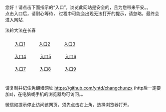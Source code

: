 您好！请点击下面指示的“入口”，浏览此网站是安全的，且为您带来平安。。 <br/>
点击入口后，请耐心等待， 过程中可能会出现无法打开的提示，请忽略，最终会进入网站. </br>

法轮大法在长春<br/>
<div style="padding:10px"><a style="margin:20px" target="_blank" href="https://d2e63jg0y31dx1.cloudfront.net/2Qpsp?glgugqw" id="ccLink1" rel="nofollow">入口1</a> <a target="_blank" style="margin:20px" href="https://d1iuwnw83hxfy5.cloudfront.net/2Qpsp?pnkzjfj" id="ccLink2" rel="nofollow">入口2</a> <a style="margin:20px" target="_blank" href="https://d10rgg0isbrzgq.cloudfront.net/2Qpsp?vyvsavx" id="ccLink3" rel="nofollow">入口3</a></div>

<div style="padding:10px" ><a style="margin:20px" target="_blank" href="https://d2e63jg0y31dx1.cloudfront.net/2Qpsp?glgugqw" id="ccLink4" rel="nofollow">入口4</a> <a style="margin:20px" href="https://d1iuwnw83hxfy5.cloudfront.net/2Qpsp?pnkzjfj" target="_blank" id="ccLink5" rel="nofollow">入口5</a> <a style="margin:20px" href="https://d10rgg0isbrzgq.cloudfront.net/2Qpsp?vyvsavx" target="_blank" id="ccLink6" rel="nofollow">入口6</a></div>

<div style="padding:10px"><a style="margin:20px" target="_blank" href="https://d2e63jg0y31dx1.cloudfront.net/2Qpsp?glgugqw" id="ccLink7" rel="nofollow">入口7</a> <a style="margin:20px" href="https://d1iuwnw83hxfy5.cloudfront.net/2Qpsp?pnkzjfj" target="_blank" id="ccLink8" rel="nofollow">入口8</a> <a style="margin:20px" target="_blank" href="https://d10rgg0isbrzgq.cloudfront.net/2Qpsp?vyvsavx" id="ccLink9" rel="nofollow">入口9</a></div>

<br/>



请复制并记住免翻墙网址 https://github.com/yntd/changchunzx (http后一定要加s)，在电脑或手机的浏览器均可访问。。<br/>

微信如提示停止访问该网页，须先点击右上角，选择浏览器打开。
